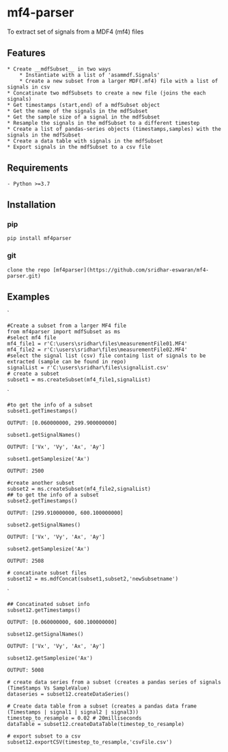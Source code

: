 # mf4-parser
To extract set of signals from a MDF4 (mf4) files

## Features
	* Create __mdfSubset__ in two ways
		* Instantiate with a list of 'asammdf.Signals'
		* Create a new subset from a larger MDF(.mf4) file with a list of signals in csv 
	* Concatinate two mdfSubsets to create a new file (joins the each signals)
	* Get timestamps (start,end) of a mdfSubset object
	* Get the name of the signals in the mdfSubset
	* Get the sample size of a signal in the mdfSubset
	* Resample the signals in the mdfSubset to a different timestep
	* Create a list of pandas-series objects (timestamps,samples) with the signals in the mdfSubset
	* Create a data table with signals in the mdfSubset
	* Export signals in the mdfSubset to a csv file 

## Requirements
	- Python >=3.7
	
## Installation

### pip 
	pip install mf4parser
	
### git 
	clone the repo [mf4parser](https://github.com/sridhar-eswaran/mf4-parser.git)
	
## Examples

`

	#Create a subset from a larger MF4 file
	from mf4parser import mdfSubset as ms
	#select mf4 file
	mf4_file1 = r'C:\users\sridhar\files\measurementFile01.MF4'
	mf4_file2 = r'C:\users\sridhar\files\measurementFile02.MF4'
	#select the signal list (csv) file containg list of signals to be extracted (sample can be found in repo)
	signalList = r'C:\users\sridhar\files\signalList.csv'
	# create a subset
	subset1 = ms.createSubset(mf4_file1,signalList)
`

	#to get the info of a subset
	subset1.getTimestamps()
`
	OUTPUT:
	[0.060000000, 299.900000000]
`

	subset1.getSignalNames()
`
	OUTPUT:
	['Vx',
	'Vy',
	'Ax',
	'Ay']
`

	subset1.getSamplesize('Ax')
`
	OUTPUT:
	2500
`

	#create another subset
	subset2 = ms.createSubset(mf4_file2,signalList)
	## to get the info of a subset
	subset2.getTimestamps()
`
	OUTPUT:
	[299.910000000, 600.100000000]
`

	subset2.getSignalNames()
`
	OUTPUT:
	['Vx',
	'Vy',
	'Ax',
	'Ay']
`

	subset2.getSamplesize('Ax')
`
	OUTPUT:
	2508
`

	# concatinate subset files
	subset12 = ms.mdfConcat(subset1,subset2,'newSubsetname')
`

	## Concatinated subset info
	subset12.getTimestamps()
`
	OUTPUT:
	[0.060000000, 600.100000000]
`

	subset12.getSignalNames()
`
	OUTPUT:
	['Vx',
	'Vy',
	'Ax',
	'Ay']
`

	subset12.getSamplesize('Ax')
`
	OUTPUT:
	5008
`

	# create data series from a subset (creates a pandas series of signals (TimeStamps Vs SampleValue)
	dataseries = subset12.createDataSeries()
	
	# Create data table from a subset (creates a pandas data frame (Timestamps | signal1 | signal2 | signal3))
	timestep_to_resample = 0.02 # 20milliseconds
	dataTable = subset12.createDataTable(timestep_to_resample) 
	
	# export subset to a csv
	subset12.exportCSV(timestep_to_resample,'csvFile.csv')
	
	
	